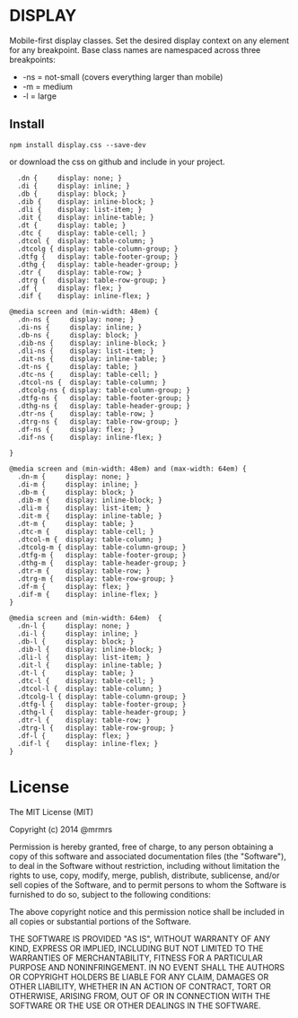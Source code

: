 # DISPLAY

  Mobile-first display classes.
  Set the desired display context on any element for any breakpoint.
  Base class names are namespaced across three breakpoints:

*  -ns = not-small (covers everything larger than mobile)
*  -m  = medium
*  -l  = large

## Install
```
npm install display.css --save-dev
```
or download the css on github and include in your project.

```
  .dn {     display: none; }
  .di {     display: inline; }
  .db {     display: block; }
  .dib {    display: inline-block; }
  .dli {    display: list-item; }
  .dit {    display: inline-table; }
  .dt {     display: table; }
  .dtc {    display: table-cell; }
  .dtcol {  display: table-column; }
  .dtcolg { display: table-column-group; }
  .dtfg {   display: table-footer-group; }
  .dthg {   display: table-header-group; }
  .dtr {    display: table-row; }
  .dtrg {   display: table-row-group; }
  .df {     display: flex; }
  .dif {    display: inline-flex; }

@media screen and (min-width: 48em) {
  .dn-ns {     display: none; }
  .di-ns {     display: inline; }
  .db-ns {     display: block; }
  .dib-ns {    display: inline-block; }
  .dli-ns {    display: list-item; }
  .dit-ns {    display: inline-table; }
  .dt-ns {     display: table; }
  .dtc-ns {    display: table-cell; }
  .dtcol-ns {  display: table-column; }
  .dtcolg-ns { display: table-column-group; }
  .dtfg-ns {   display: table-footer-group; }
  .dthg-ns {   display: table-header-group; }
  .dtr-ns {    display: table-row; }
  .dtrg-ns {   display: table-row-group; }
  .df-ns {     display: flex; }
  .dif-ns {    display: inline-flex; }

}

@media screen and (min-width: 48em) and (max-width: 64em) {
  .dn-m {     display: none; }
  .di-m {     display: inline; }
  .db-m {     display: block; }
  .dib-m {    display: inline-block; }
  .dli-m {    display: list-item; }
  .dit-m {    display: inline-table; }
  .dt-m {     display: table; }
  .dtc-m {    display: table-cell; }
  .dtcol-m {  display: table-column; }
  .dtcolg-m { display: table-column-group; }
  .dtfg-m {   display: table-footer-group; }
  .dthg-m {   display: table-header-group; }
  .dtr-m {    display: table-row; }
  .dtrg-m {   display: table-row-group; }
  .df-m {     display: flex; }
  .dif-m {    display: inline-flex; }
}

@media screen and (min-width: 64em)  {
  .dn-l {     display: none; }
  .di-l {     display: inline; }
  .db-l {     display: block; }
  .dib-l {    display: inline-block; }
  .dli-l {    display: list-item; }
  .dit-l {    display: inline-table; }
  .dt-l {     display: table; }
  .dtc-l {    display: table-cell; }
  .dtcol-l {  display: table-column; }
  .dtcolg-l { display: table-column-group; }
  .dtfg-l {   display: table-footer-group; }
  .dthg-l {   display: table-header-group; }
  .dtr-l {    display: table-row; }
  .dtrg-l {   display: table-row-group; }
  .df-l {     display: flex; }
  .dif-l {    display: inline-flex; }
}

```
# License

The MIT License (MIT)

Copyright (c) 2014 @mrmrs

Permission is hereby granted, free of charge, to any person obtaining a copy
of this software and associated documentation files (the "Software"), to deal
in the Software without restriction, including without limitation the rights
to use, copy, modify, merge, publish, distribute, sublicense, and/or sell
copies of the Software, and to permit persons to whom the Software is
furnished to do so, subject to the following conditions:

The above copyright notice and this permission notice shall be included in
all copies or substantial portions of the Software.

THE SOFTWARE IS PROVIDED "AS IS", WITHOUT WARRANTY OF ANY KIND, EXPRESS OR
IMPLIED, INCLUDING BUT NOT LIMITED TO THE WARRANTIES OF MERCHANTABILITY,
FITNESS FOR A PARTICULAR PURPOSE AND NONINFRINGEMENT. IN NO EVENT SHALL THE
AUTHORS OR COPYRIGHT HOLDERS BE LIABLE FOR ANY CLAIM, DAMAGES OR OTHER
LIABILITY, WHETHER IN AN ACTION OF CONTRACT, TORT OR OTHERWISE, ARISING FROM,
OUT OF OR IN CONNECTION WITH THE SOFTWARE OR THE USE OR OTHER DEALINGS IN
THE SOFTWARE.

